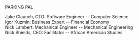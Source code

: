 PARKING PAL


Jake Claunch, CTO:     Software Engineer -- Computer Science          
Igor Kuzmin: Business Expert -- Financial Economy                         
Nick Lambert: Mechanical Engineer -- Mechanical Engineering                    
Nick Shields, CEO: Facilitator -- African American Studies                  

